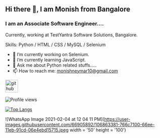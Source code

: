 ## Hi there 👋, I am Monish from Bangalore
### I am an Associate Software Engineer....
Currently, working at TestYantra Software Solutions, Bangalore.

Skills: Python / HTML / CSS / MySQL / Selenium 

- 🔭 I’m currently working on Selenium. 
- 🌱 I’m currently learning JavaScript. 
- 💬 Ask me about Python related stuffs..... 
- 📫 How to reach me: monishneymar10@gmail.com 


[<img src='https://cdn.jsdelivr.net/npm/simple-icons@3.0.1/icons/github.svg' alt='github' height='40'>](https://github.com/monish-mnjds)  

![Profile views](https://gpvc.arturio.dev/monish-mnjds)

[![Top Langs](https://github-readme-stats.vercel.app/api/top-langs/?username=monish-mnjds)](https://github.com/anuraghazra/github-readme-stats)

![WhatsApp Image 2021-02-04 at 12 04 11 PM](https://user-images.githubusercontent.com/66905892/106863381-766c7100-66ee-11eb-91cd-06e4ebd15715.jpeg width = '50' height = '100')

